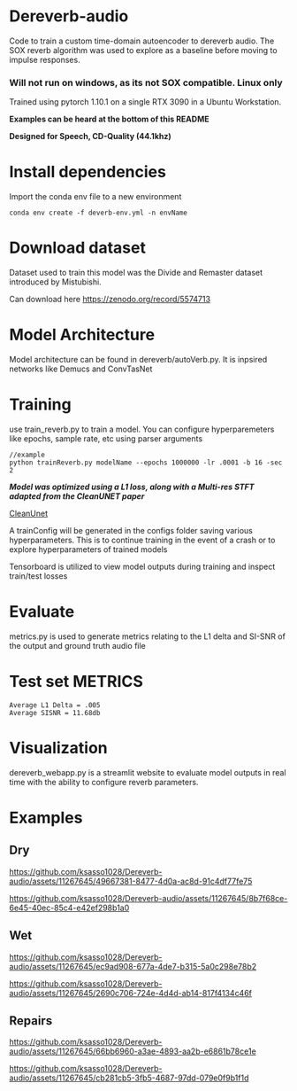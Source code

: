# Dereverb-audio
Code to train a custom time-domain autoencoder to dereverb audio. The SOX reverb algorithm was used to explore as a baseline before moving to impulse responses.

### Will not run on windows, as its not SOX compatible. Linux only

Trained using pytorch 1.10.1 on a single RTX 3090 in a Ubuntu Workstation.


**Examples can be heard at the bottom of this README**


**Designed for Speech, CD-Quality (44.1khz)**



# Install dependencies

Import the conda env file to a new environment 
```
conda env create -f deverb-env.yml -n envName
```

# Download dataset

Dataset used to train this model was the Divide and Remaster dataset introduced by Mistubishi.

Can download here https://zenodo.org/record/5574713

# Model Architecture

Model architecture can be found in dereverb/autoVerb.py. It is inpsired networks like Demucs and ConvTasNet

# Training

use train_reverb.py to train a model. You can configure hyperparemeters like epochs, sample rate, etc using parser arguments 
```
//example
python trainReverb.py modelName --epochs 1000000 -lr .0001 -b 16 -sec 2
```

***Model was optimized using a L1 loss, along with a Multi-res STFT adapted from the CleanUNET paper***


[CleanUnet](https://github.com/NVIDIA/CleanUNet)

A trainConfig will be generated in the configs folder saving various hyperparameters. This is to continue training in the event of a crash or to explore hyperparameters of trained models


Tensorboard is utilized to view model outputs during training and inspect train/test losses


# Evaluate

metrics.py is used to generate metrics relating to the L1 delta and SI-SNR of the output and ground truth audio file

# Test set METRICS
```
Average L1 Delta = .005
Average SISNR = 11.68db
```

# Visualization
dereverb_webapp.py is a streamlit website to evaluate model outputs in real time with the ability to configure reverb parameters.


# Examples

## Dry
https://github.com/ksasso1028/Dereverb-audio/assets/11267645/49667381-8477-4d0a-ac8d-91c4df77fe75

https://github.com/ksasso1028/Dereverb-audio/assets/11267645/8b7f68ce-6e45-40ec-85c4-e42ef298b1a0

## Wet
https://github.com/ksasso1028/Dereverb-audio/assets/11267645/ec9ad908-677a-4de7-b315-5a0c298e78b2

https://github.com/ksasso1028/Dereverb-audio/assets/11267645/2690c706-724e-4d4d-ab14-817f4134c46f

## Repairs
https://github.com/ksasso1028/Dereverb-audio/assets/11267645/66bb6960-a3ae-4893-aa2b-e6861b78ce1e

https://github.com/ksasso1028/Dereverb-audio/assets/11267645/cb281cb5-3fb5-4687-97dd-079e0f9b1f1d



